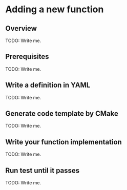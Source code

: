 # Adding a new function

## Overview

TODO: Write me.

## Prerequisites

TODO: Write me.

## Write a definition in YAML

TODO: Write me.

## Generate code template by CMake

TODO: Write me.

## Write your function implementation

TODO: Write me.

## Run test until it passes

TODO: Write me.
